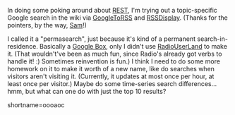 <p>In doing some poking around about <a href="http://www.decafbad.com/twiki/bin/view/Main/REST">REST</a>, I'm trying out a topic-specific Google search in the wiki via <a href="http://www.decafbad.com/twiki/bin/view/Main/GoogleToRSS">GoogleToRSS</a> and <a href="http://www.decafbad.com/twiki/bin/view/Main/RSSDisplay">RSSDisplay</a>.    (Thanks for the pointers, by the way, <a href="http://radio.weblogs.com/0101679/">Sam</a>!)</p>
<p>I called it a "permasearch", just because it's kind of a permanent search-in-residence.  Basically a <a href="http://radio.userland.com/googleBox">Google Box</a>, only I didn't use <a href="http://www.decafbad.com/twiki/bin/view/Main/RadioUserLand">RadioUserLand</a> to make it.  (That wouldn't've been as much fun, since Radio's already got verbs to handle it! :) Sometimes reinvention is fun.)  I think I need to do some more homework on it to make it worth of a new name, like do searches when visitors aren't visiting it.  (Currently, it updates at most once per hour, at least once per visitor.)  Maybe do some time-series search differences...  hmm, but what can one do with just the top 10 results?<br />
</p>
<!--more-->
shortname=oooaoc
